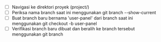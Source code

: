 - [ ] Navigasi ke direktori proyek (project/)
- [ ] Periksa nama branch saat ini menggunakan git branch --show-current
- [ ] Buat branch baru bernama 'user-panel' dari branch saat ini menggunakan git checkout -b user-panel
- [ ] Verifikasi branch baru dibuat dan beralih ke branch tersebut menggunakan git branch
